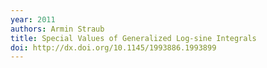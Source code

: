 ```yaml
---
year: 2011
authors: Armin Straub
title: Special Values of Generalized Log-sine Integrals
doi: http://dx.doi.org/10.1145/1993886.1993899
---
```

